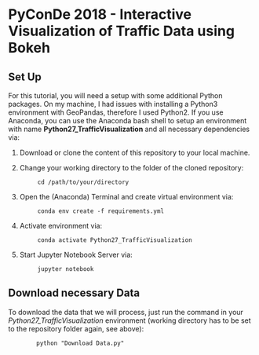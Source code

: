 # PyConDe 2018 - Interactive Visualization of Traffic Data using Bokeh

## Set Up
For this tutorial, you will need a setup with some additional Python packages. On my machine, I had issues with installing a Python3 environment with GeoPandas, therefore I used Python2. If you use Anaconda, you can use the Anaconda bash shell to setup an environment with name **Python27_TrafficVisualization** and all necessary dependencies via:

1. Download or clone the content of this repository to your local machine.

2. Change your working directory to the folder of the cloned repository:

            cd /path/to/your/directory

3. Open the (Anaconda) Terminal and create virtual environment via:

            conda env create -f requirements.yml

4. Activate environment via:
    
            conda activate Python27_TrafficVisualization
    
5. Start Jupyter Notebook Server via:

            jupyter notebook
                    
                    
                   
                   
## Download necessary Data

To download the data that we will process, just run the command in your *Python27_TrafficVisualization* environment (working directory has to be set to the repository folder again, see above):

            python "Download Data.py"
